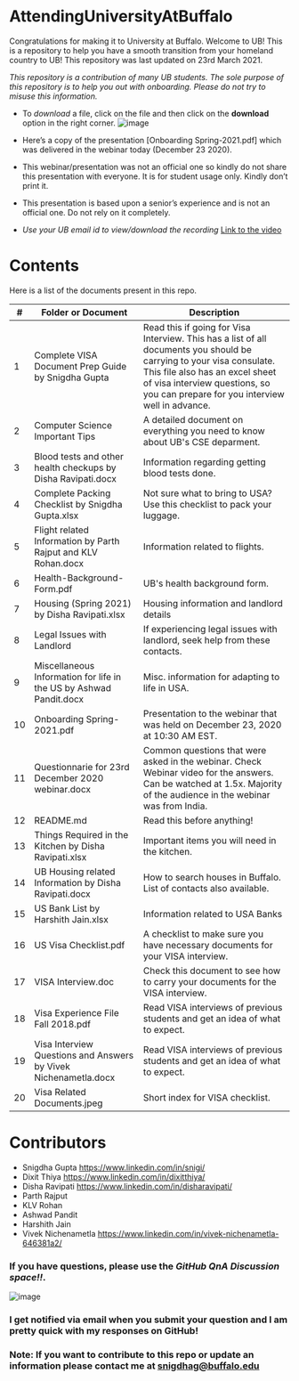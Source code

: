 # AttendingUniversityAtBuffalo
Congratulations for making it to University at Buffalo. Welcome to UB! This is a repository to help you have a smooth transition from your homeland country to UB! This repository was last updated on 23rd March 2021.

*This repository is a contribution of many UB students. The sole purpose of this repository is to help you out with onboarding. Please do not try to misuse this information.* 

- To *download* a file, click on the file and then click on the **download** option in the right corner.
![image](https://user-images.githubusercontent.com/56351901/112260759-edc77700-8c40-11eb-8319-809cd67f5323.png)

- Here’s a copy of the presentation [Onboarding Spring-2021.pdf] which was delivered in the webinar today (December 23 2020). 
- This webinar/presentation was not an official one so kindly do not share this presentation with everyone. It is for student usage only. Kindly don’t print it. 
- This presentation is based upon a senior’s experience and is not an official one. Do not rely on it completely.
- *Use your UB email id to view/download the recording* [Link to the video](https://buffalo.box.com/s/1nwdc5crncs4u1c1g6m1cgow9ymd0zki)



# Contents

Here is a list of the documents present in this repo. 

|#| Folder or Document                                                          | Description
|-|-----------------------------------------------------------------------------|-------------
|1|Complete VISA Document Prep Guide by Snigdha Gupta                           | Read this if going for Visa Interview. This has a list of all documents you should be carrying to your visa consulate. This file also has an excel sheet of visa interview questions, so you can prepare for you interview well in advance.
|2|Computer Science Important Tips                                              | A detailed document on everything you need to know about UB's CSE deparment.
|3|Blood tests and other health checkups by Disha Ravipati.docx                 | Information regarding getting blood tests done.
|4|Complete Packing Checklist by Snigdha Gupta.xlsx                             | Not sure what to bring to USA? Use this checklist to pack your luggage.
|5|Flight related Information by Parth Rajput and KLV Rohan.docx                | Information related to flights.
|6|Health-Background-Form.pdf                                                   | UB's health background form.
|7|Housing (Spring 2021) by Disha Ravipati.xlsx                                 | Housing information and landlord details
|8|Legal Issues with Landlord                                                   | If experiencing legal issues with landlord, seek help from these contacts.
|9|Miscellaneous Information for life in the US by Ashwad Pandit.docx           | Misc. information for adapting to life in USA.
|10|Onboarding Spring-2021.pdf                                                   | Presentation to the webinar that was held on December 23, 2020 at 10:30 AM EST.
|11|Questionnarie for 23rd December 2020 webinar.docx                           | Common questions that were asked in the webinar. Check Webinar video for the answers. Can be watched at 1.5x. Majority of the audience in the webinar was from India.
|12|README.md                                                                   | Read this before anything!
|13|Things Required in the Kitchen by Disha Ravipati.xlsx                       | Important items you will need in the kitchen.
|14|UB Housing related Information by Disha Ravipati.docx                       | How to search houses in Buffalo. List of contacts also available.
|15|US Bank List by Harshith Jain.xlsx                                          | Information related to USA Banks
|16|US Visa Checklist.pdf                                                       | A checklist to make sure you have necessary documents for your VISA interview.
|17|VISA Interview.doc                                                          | Check this document to see how to carry your documents for the VISA interview.
|18|Visa Experience File Fall 2018.pdf                                          | Read VISA interviews of previous students and get an idea of what to expect.
|19|Visa Interview Questions and Answers by Vivek Nichenametla.docx             | Read VISA interviews of previous students and get an idea of what to expect.
|20|Visa Related Documents.jpeg                                                 | Short index for VISA checklist.

# Contributors
- Snigdha Gupta https://www.linkedin.com/in/snigi/
- Dixit Thiya https://www.linkedin.com/in/dixitthiya/
- Disha Ravipati https://www.linkedin.com/in/disharavipati/
- Parth Rajput
- KLV Rohan
- Ashwad Pandit
- Harshith Jain
- Vivek Nichenametla https://www.linkedin.com/in/vivek-nichenametla-646381a2/

### If you have questions, please use the *GitHub QnA Discussion space!!*. 
![image](https://user-images.githubusercontent.com/56351901/112260930-3da63e00-8c41-11eb-96da-7a4447a3ef1f.png) 
### I get notified via email when you submit your question and I am pretty quick with my responses on GitHub!

### Note: If you want to contribute to this repo or update an information please contact me at snigdhag@buffalo.edu
